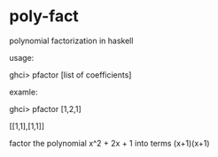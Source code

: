 # poly-fact
polynomial factorization in haskell

usage:

ghci> pfactor [list of coefficients]

examle:

ghci> pfactor [1,2,1]

[[1,1],[1,1]]


factor the polynomial x^2 + 2x + 1 into terms (x+1)(x+1)

